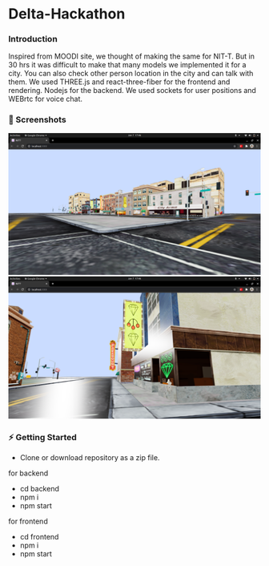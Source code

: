 # Delta-Hackathon

### Introduction
Inspired from MOODI site, we thought of making the same for NIT-T. But in 30 hrs it was difficult to make that many models we implemented it for a city. You can also check other person location in the city and can talk with them.
We used THREE.js and react-three-fiber for the frontend and rendering. Nodejs for the backend. We used sockets for user positions and WEBrtc for voice chat.

### 📸 Screenshots
<img src="markdown/images/Screenshot from 2021-01-07 17-46-09.png"/>
<img src="markdown/images/Screenshot from 2021-01-07 17-46-49.png"/>

### ⚡ Getting Started
* Clone or download repository as a zip file.

for backend
* cd backend
* npm i
* npm start

for frontend
* cd frontend
* npm i
* npm start

